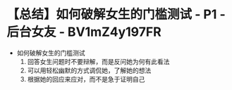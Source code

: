 # 【总结】如何破解女生的门槛测试 - P1 - 后台女友 - BV1mZ4y197FR

-   如何破解女生的门槛测试
    1.  回答女生问题时不要辩解，而是反问她为何有此看法
    2.  可以用轻松幽默的方式调侃她，了解她的想法
    3.  根据她的回应来应对，而不是急于证明自己